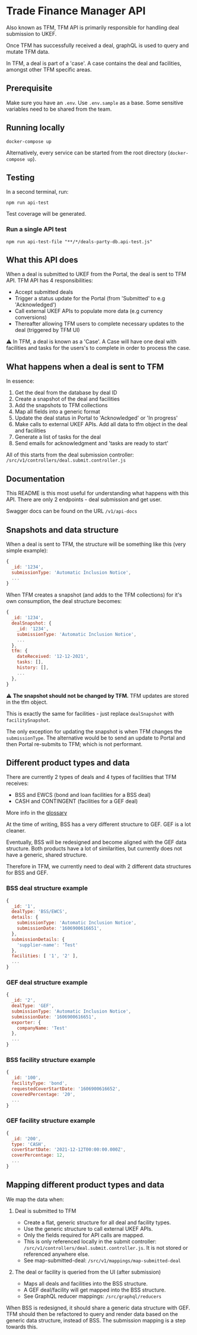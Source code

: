 # Trade Finance Manager API

Also known as TFM, TFM API is primarily responsible for handling deal submission to UKEF.

Once TFM has successfully received a deal, graphQL is used to query and mutate TFM data.

In TFM, a deal is part of a 'case'. A case contains the deal and facilities, amongst other TFM specific areas.

## Prerequisite

Make sure you have an `.env`. Use `.env.sample` as a base. Some sensitive variables need to be shared from the team.

## Running locally

```shell
docker-compose up
```

Alternatively, every service can be started from the root directory (`docker-compose up`).

## Testing

In a second terminal, run:

```shell
npm run api-test
```

Test coverage will be generated.

### **Run a single API test**

```shell
npm run api-test-file "**/*/deals-party-db.api-test.js"
```

## What this API does

When a deal is submitted to UKEF from the Portal, the deal is sent to TFM API. TFM API has 4 responsibilities:

- Accept submitted deals
- Trigger a status update for the Portal (from 'Submitted' to e.g 'Acknowledged')
- Call external UKEF APIs to populate more data (e.g currency conversions)
- Thereafter allowing TFM users to complete necessary updates to the deal (triggered by TFM UI)

:warning: In TFM, a deal is known as a 'Case'. A Case will have one deal with facilities and tasks for the users's to complete in order to process the case.

## What happens when a deal is sent to TFM

In essence:

1) Get the deal from the database by deal ID
2) Create a snapshot of the deal and facilities
3) Add the snapshots to TFM collections
4) Map all fields into a generic format
5) Update the deal status in Portal to 'Acknowledged' or 'In progress'
6) Make calls to external UKEF APIs. Add all data to tfm object in the deal and facilities
7) Generate a list of tasks for the deal
8) Send emails for acknowledgment and 'tasks are ready to start'

All of this starts from the deal submission controller: `/src/v1/controllers/deal.submit.controller.js`

## Documentation

This README is this most useful for understanding what happens with this API. There are only 2 endpoints - deal submission and get user.

Swagger docs can be found on the URL `/v1/api-docs`

## Snapshots and data structure

When a deal is sent to TFM, the structure will be something like this (very simple example):

```js
{
  _id: '1234',
  submissionType: 'Automatic Inclusion Notice',
  ...
}
```

When TFM creates a snapshot (and adds to the TFM collections) for it's own consumption, the deal structure becomes:

```js
{
  _id: '1234',
  dealSnapshot: {
    _id: '1234',
    submissionType: 'Automatic Inclusion Notice',
    ...
  },
  tfm: {
    dateReceived: '12-12-2021',
    tasks: [],
    history: [],
    ...
  },
}
```

:warning: **The snapshot should not be changed by TFM.** TFM updates are stored in the tfm object.

This is exactly the same for facilities - just replace `dealSnapshot` with `facilitySnapshot`.

The only exception for updating the snapshot is when TFM changes the `submissionType`. The alternative would be to send an update to Portal and then Portal re-submits to TFM; which is not performant.

## Different product types and data

There are currently 2 types of deals and 4 types of facilities that TFM receives:

- BSS and EWCS (bond and loan facilities for a BSS deal)
- CASH and CONTINGENT (facilities for a GEF deal)

More info in the [glossary](https://ukef-dtfs.atlassian.net/wiki/spaces/DS/pages/7471490/DTFS+-+glossary)

At the time of writing, BSS has a very different structure to GEF. GEF is a lot cleaner.

Eventually, BSS will be redesigned and become aligned with the GEF data structure. Both products have a lot of similarities, but currently does not have a generic, shared structure.

Therefore in TFM, we currently need to deal with 2 different data structures for BSS and GEF.

### BSS deal structure example

```js
{
  _id: '1',
  dealType: 'BSS/EWCS',
  details: {
    submissionType: 'Automatic Inclusion Notice',
    submissionDate: '1606900616651',
  },
  submissionDetails: {
    'supplier-name': 'Test'
  },
  facilities: [ '1', '2' ],
  ...
}
```

### GEF deal structure example

```js
{
  _id: '2',
  dealType: 'GEF',
  submissionType: 'Automatic Inclusion Notice',
  submissionDate: '1606900616651',
  exporter: {
    companyName: 'Test'
  },
  ...
}
```

### BSS facility structure example

```js
{
  _id: '100',
  facilityType: 'bond',
  requestedCoverStartDate: '1606900616652',
  coveredPercentage: '20',
  ...
}
```

### GEF facility structure example

```js
{
  _id: '200',
  type: 'CASH',
  coverStartDate: '2021-12-12T00:00:00.000Z',
  coverPercentage: 12,
  ...
}
```

## Mapping different product types and data

We map the data when:

1) Deal is submitted to TFM
    - Create a flat, generic structure for all deal and facility types.
    - Use the generic structure to call external UKEF APIs.
    - Only the fields required for API calls are mapped.
    - This is only referenced locally in the submit controller: `/src/v1/controllers/deal.submit.controller.js`. It is not stored or referenced anywhere else.
    - See map-submitted-deal: `/src/v1/mappings/map-submitted-deal`

2) The deal or facility is queried from the UI (after submission)
    - Maps all deals and facilities into the BSS structure.
    - A GEF deal/facility will get mapped into the BSS structure.
    - See GraphQL reducer mappings: `/src/graphql/reducers`

When BSS is redesigned, it should share a generic data structure with GEF. TFM should then be refactored to query and render data based on the generic data structure, instead of BSS. The submission mapping is a step towards this.

